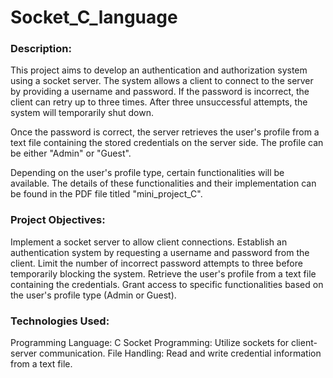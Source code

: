 # Socket_C_language

### Description:

This project aims to develop an authentication and authorization system using a socket server. The system allows a client to connect to the server by providing a username and password. If the password is incorrect, the client can retry up to three times. After three unsuccessful attempts, the system will temporarily shut down.

Once the password is correct, the server retrieves the user's profile from a text file containing the stored credentials on the server side. The profile can be either "Admin" or "Guest".

Depending on the user's profile type, certain functionalities will be available. The details of these functionalities and their implementation can be found in the PDF file titled "mini_project_C".

### Project Objectives:

Implement a socket server to allow client connections.
Establish an authentication system by requesting a username and password from the client.
Limit the number of incorrect password attempts to three before temporarily blocking the system.
Retrieve the user's profile from a text file containing the credentials.
Grant access to specific functionalities based on the user's profile type (Admin or Guest).

### Technologies Used:

Programming Language: C
Socket Programming: Utilize sockets for client-server communication.
File Handling: Read and write credential information from a text file.
